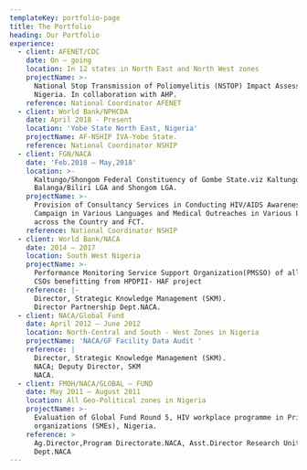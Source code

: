 ```yaml
---
templateKey: portfolio-page
title: The Portfolio
heading: Our Portfolio
experience:
  - client: AFENET/CDC
    date: On – going
    location: In 12 states in North East and North West zones
    projectName: >-
      National Stop Transmission of Poliomyelitis (NSTOP) Impact Assessment in
      Nigeria. In collaboration with AHP.
    reference: National Coordinator AFENET
  - client: World Bank/NPHCDA
    date: April 2018 - Present
    location: 'Yobe State North East, Nigeria'
    projectName: AF-NSHIP IVA-Yobe State.
    reference: National Coordinator NSHIP
  - client: FGN/NACA
    date: 'Feb.2018 – May,2018'
    location: >-
      Kaltungo/Shongom Federal Constituency of Gombe State.viz Kaltungo LGA,
      Balanga/Biliri LGA and Shongom LGA.
    projectName: >-
      Provision of Consultancy Services in Conducting HIV/AIDS Awareness
      Campaign in Various Languages and Medical Outreaches in Various Locations
      across the Country and FCT.
    reference: National Coordinator NSHIP
  - client: World Bank/NACA
    date: 2014 – 2017
    location: South West Nigeria
    projectName: >-
      Performance Monitoring Service Support Organization(PMSSO) of all the 115
      CSOs benefitting from HPDPII- HAF project 
    reference: |-
      Director, Strategic Knowledge Management (SKM).
      Director Partnership Dept.NACA.
  - client: NACA/Global Fund
    date: April 2012 – June 2012
    location: North-Central and South - West Zones in Nigeria
    projectName: 'NACA/GF Facility Data Audit '
    reference: |
      Director, Strategic Knowledge Management (SKM).
      NACA; Deputy Director, SKM
      NACA.
  - client: FMOH/NACA/GLOBAL – FUND
    date: May 2011 – August 2011
    location: All Geo-Political zones in Nigeria
    projectName: >-
      Evaluation of Global Fund Round 5, HIV workplace programme in Private
      organizations (SMEs), Nigeria.
    reference: >
      Ag.Director,Program Directorate.NACA, Asst.Director Research Unit,SKM
      Dept.NACA
---
```



